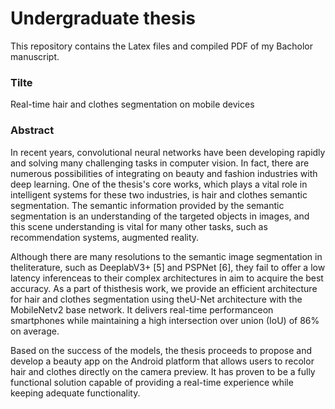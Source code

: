 # Undergraduate thesis

This repository contains the Latex files and compiled PDF of my Bacholor manuscript.

### Tilte
Real-time hair and clothes segmentation on mobile devices

### Abstract 
In recent years, convolutional neural networks have been developing rapidly and solving many challenging tasks in computer vision. In fact, there are numerous possibilities of integrating on beauty and fashion industries with deep learning. One of the thesis's core works, which plays a vital role in intelligent systems for these two industries, is hair and clothes semantic segmentation. The semantic information provided by the semantic segmentation is an understanding of the targeted objects in images, and this scene understanding is vital for many other tasks, such as recommendation systems, augmented reality. 


Although  there  are  many  resolutions  to  the  semantic  image  segmentation  in  theliterature, such as DeeplabV3+ [5] and PSPNet [6], they fail to offer a low latency inferenceas to their complex architectures in aim to acquire the best accuracy.  As a part of thisthesis work, we provide an efficient architecture for hair and clothes segmentation using theU-Net architecture with the MobileNetv2 base network.  It delivers real-time performanceon smartphones while maintaining a high intersection over union (IoU) of 86% on average.


Based on the success of the models, the thesis proceeds to propose and develop a beauty app on the Android platform that allows users to recolor hair and clothes directly on the camera preview. It has proven to be a fully functional solution capable of providing a real-time experience while keeping adequate functionality. 